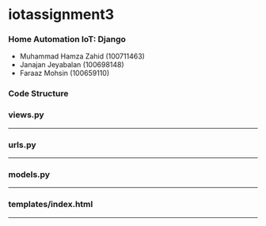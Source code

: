 # iotassignment3

### Home Automation IoT: Django

- Muhammad Hamza Zahid (100711463)
- Janajan Jeyabalan (100698148)
- Faraaz Mohsin (100659110)


### Code Structure

### views.py
---


### urls.py
---

### models.py
---

### templates/index.html
---
